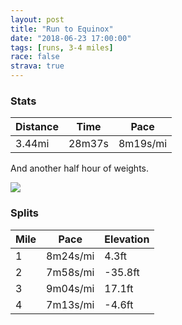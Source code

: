 ```yaml
---
layout: post
title: "Run to Equinox"
date: "2018-06-23 17:00:00"
tags: [runs, 3-4 miles]
race: false
strava: true
---
```


### Stats

| Distance | Time | Pace |
|----------|------|------|
|3.44mi|28m37s|8m19s/mi|

And another half hour of weights.

<img src='https://maps.googleapis.com/maps/api/staticmap?maptype=roadmap&path=enc:q}hwFlmcbMuKz@_ClCcsAluCwNzTsDlNkL~NsQld@}CtUoDkAqBfLgCrAe\C&key=AIzaSyC1MId7bFpkLXNAaYhBSTb8jLyiSqzbDtM&size=800x800&markers=color:yellow|label:S|40.68329,-73.91463&markers=color:green|label:F|40.71555,-73.96'>

### Splits

| Mile | Pace | Elevation |
|------|------|-----------|
|1|8m24s/mi|4.3ft|
|2|7m58s/mi|-35.8ft|
|3|9m04s/mi|17.1ft|
|4|7m13s/mi|-4.6ft|

